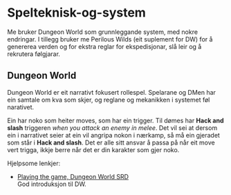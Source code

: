 # Spelteknisk-og-system

Me bruker Dungeon World som grunnleggande system, med nokre endringar.
I tillegg bruker me Perilous Wilds (eit suplement for DW) for å genererea verden og for ekstra reglar for ekspedisjonar, slå leir og å rekrutera følgjarar.

## Dungeon World

Dungeon World er eit narrativt fokusert rollespel. Spelarane og DMen har ein samtale om kva som skjer, og reglane og mekanikken i systemet føl narativet.

Ein har noko som heiter moves, som har ein trigger. Til dømes har **Hack and slash** triggeren *when you attack an enemy in melee*. Det vil sei at dersom ein i narrativet seier at ein vil angripa nokon i nærkamp, så må ein gjeradet som står i **Hack and slash**. Det er alle sitt ansvar å passa på når eit move vert trigga, ikkje berre når det er din karakter som gjer noko.

Hjelpsome lenkjer:

- [Playing the game, Dungeon World SRD](https://www.dungeonworldsrd.com/playing-the-game/)  
  God introduksjon til DW.
